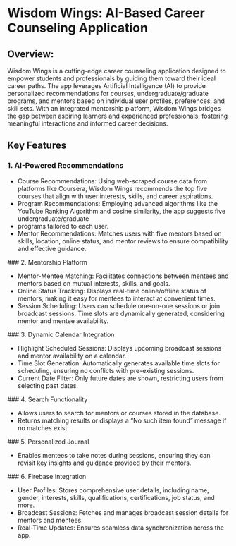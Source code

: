 # Wisdom Wings: AI-Based Career Counseling Application
## Overview:
Wisdom Wings is a cutting-edge career counseling application designed to empower students and professionals by guiding them toward their ideal career paths. The app leverages Artificial Intelligence (AI) to provide personalized recommendations for courses, undergraduate/graduate programs, and mentors based on individual user profiles, preferences, and skill sets. With an integrated mentorship platform, Wisdom Wings bridges the gap between aspiring learners and experienced professionals, fostering meaningful interactions and informed career decisions.

## Key Features
### 1. AI-Powered Recommendations
<ul>
<li>Course Recommendations: Using web-scraped course data from platforms like Coursera, Wisdom Wings recommends the top five courses that align with user interests, skills, and career aspirations.</li>
<li>Program Recommendations: Employing advanced algorithms like the YouTube Ranking Algorithm and cosine similarity, the app suggests five undergraduate/graduate <li>programs tailored to each user.</li>
<li>Mentor Recommendations: Matches users with five mentors based on skills, location, online status, and mentor reviews to ensure compatibility and effective guidance.</li>
</ul>
### 2. Mentorship Platform
  <ul>
<li>Mentor-Mentee Matching: Facilitates connections between mentees and mentors based on mutual interests, skills, and goals.</li>
<li>Online Status Tracking: Displays real-time online/offline status of mentors, making it easy for mentees to interact at convenient times.</li>
<li>Session Scheduling: Users can schedule one-on-one sessions or join broadcast sessions. Time slots are dynamically generated, considering mentor and mentee availability.</li>
    </ul>
### 3. Dynamic Calendar Integration
<ul>
<li>Highlight Scheduled Sessions: Displays upcoming broadcast sessions and mentor availability on a calendar.</li>
<li>Time Slot Generation: Automatically generates available time slots for scheduling, ensuring no conflicts with pre-existing sessions.</li>
<li>Current Date Filter: Only future dates are shown, restricting users from selecting past dates.</li>
</ul>
### 4. Search Functionality
<ul>
<li>Allows users to search for mentors or courses stored in the database.</li>
<li>Returns matching results or displays a “No such item found” message if no matches exist.</li>
  </ul>
### 5. Personalized Journal
<ul>
<li>Enables mentees to take notes during sessions, ensuring they can revisit key insights and guidance provided by their mentors.</li>
</ul>
### 6. Firebase Integration
<ul>
<li>User Profiles: Stores comprehensive user details, including name, gender, interests, skills, qualifications, certifications, job status, and more.</li>
<li>Broadcast Sessions: Fetches and manages broadcast session details for mentors and mentees.</li>
<li>Real-Time Updates: Ensures seamless data synchronization across the app.</li>
</ul>
